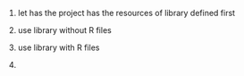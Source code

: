 1. let has the project has the resources of library defined first

2. use library without R files 

3. use library with R files

4. 